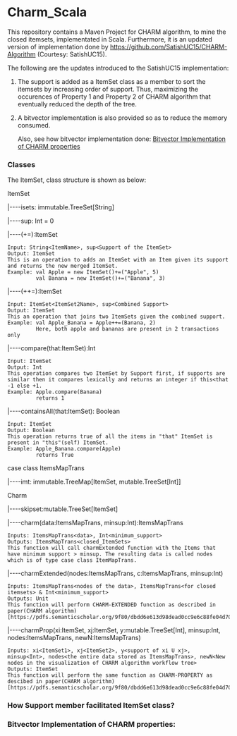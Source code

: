# Charm_Scala

This repository contains a Maven Project for CHARM algorithm, to mine the closed itemsets, implementated in Scala. Furthermore, it is an updated version of implementation done by https://github.com/SatishUC15/CHARM-Algorithm (Courtesy: SatishUC15).

The following are the updates introduced to the SatishUC15 implementation:

1. The support is added as a ItemSet class as a member to sort the itemsets by increasing order of support. Thus, maximizing the occurences of Property 1 and Property 2 of CHARM algorithm that eventually reduced the depth of the tree.

2. A bitvector implementation is also provided so as to reduce the memory consumed. 
    
    Also, see how bitvector implementation done: [Bitvector Implementation of CHARM properties](#bitvector-implementation-of-charm-properties)

### Classes

The ItemSet,  class structure is shown as below:

ItemSet

|----isets: immutable.TreeSet[String]

|----sup: Int = 0

|----(+=):ItemSet

    Input: String<ItemName>, sup<Support of the ItemSet>
    Output: ItemSet
    This is an operation to adds an ItemSet with an Item given its support and returns the new merged ItemSet.
    Example: val Apple = new ItemSet()+=("Apple", 5)
             val Banana = new ItemSet()+=("Banana", 3)

|----(++=):ItemSet
        
    Input: ItemSet<ItemSet2Name>, sup<Combined Support>
    Output: ItemSet
    This an operation that joins two ItemSets given the combined support.
    Example: val Apple_Banana = Apple++=(Banana, 2)
             Here, both apple and bananas are present in 2 transactions only 

|----compare(that:ItemSet):Int
        
    Input: ItemSet
    Output: Int
    This operation compares two ItemSet by Support first, if supports are similar then it compares lexically and returns an integer if this<that -1 else +1.
    Example: Apple.compare(Banana)
             returns 1

|----containsAll(that:ItemSet): Boolean
        
    Input: ItemSet
    Output: Boolean
    This operation returns true of all the items in "that" ItemSet is present in "this"(self) ItemSet.
    Example: Apple_Banana.compare(Apple)
             returns True                                                                                                          


case class ItemsMapTrans

|----imt: immutable.TreeMap[ItemSet, mutable.TreeSet[Int]]


Charm 

|----skipset:mutable.TreeSet[ItemSet]

|----charm(data:ItemsMapTrans, minsup:Int):ItemsMapTrans

    Inputs: ItemsMapTrans<data>, Int<minimum_support>
    Outputs: ItemsMapTrans<closed_ItemSets>
    This function will call charmExtended function with the Items that have minimum support > minsup. The resulting data is called nodes which is of type case class ItemMapTrans.
        
|----charmExtended(nodes:ItemsMapTrans, c:ItemsMapTrans, minsup:Int)

    Inputs: ItemsMapTrans<nodes of the data>, ItemsMapTrans<for closed itemsets> & Int<minimum_support>
    Outputs: Unit
    This function will perform CHARM-EXTENDED function as described in paper(CHARM algorithm)[https://pdfs.semanticscholar.org/9f80/dbdd6e613d98dead0cc9e6c88fe04d70f330.pdf].
    
|----charmProp(xi:ItemSet, xj:ItemSet, y:mutable.TreeSet[Int], minsup:Int, nodes:ItemsMapTrans, newN:ItemsMapTrans)

    Inputs: xi<ItemSet1>, xj<ItemSet2>, y<support of xi U xj>, minsup<Int>, nodes<the entire data stored as ItemsMapTrans>, newN<New nodes in the visualization of CHARM algorithm workflow tree>
    Outputs: ItemSet
    This function will perform the same function as CHARM-PROPERTY as descibed in paper(CHARM algorithm)[https://pdfs.semanticscholar.org/9f80/dbdd6e613d98dead0cc9e6c88fe04d70f330.pdf].


### How Support member facilitated ItemSet class?
                                                                                                                                                     
### Bitvector Implementation of CHARM properties:







